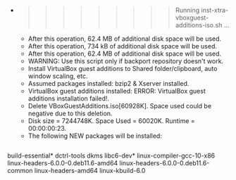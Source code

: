 * >>>>>>>>> Running inst-xtra-vboxguest-additions-iso.sh ...
  * After this operation, 62.4 MB of additional disk space will be used.
  * After this operation, 734 kB of additional disk space will be used.
  * After this operation, 62.4 MB of additional disk space will be used.
  * WARNING: Use this script only if backport repository doesn't work.
  * Install VirtualBox guest additions to Shared folder/clipboard, auto window scaling, etc.
  * Assumed packages installed: bzip2 & Xserver installed.
  * VirtualBox guest additions installed: ERROR: VirtualBox guest additions installation failed!.
  * Delete VBoxGuestAdditions.iso[60928K]. Space used could be negative due to this deletion.
  * Disk size = 7244748K. Space Used = 60020K. Runtime = 00:00:00:23.
  * The following NEW packages will be installed:
  ```bash
build-essential* dctrl-tools dkms libc6-dev* linux-compiler-gcc-10-x86
linux-headers-6.0.0-0.deb11.6-amd64 linux-headers-6.0.0-0.deb11.6-common linux-headers-amd64 linux-kbuild-6.0
  ```
